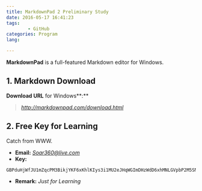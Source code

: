 ```yaml
---
title: MarkdownPad 2 Preliminary Study
date: 2016-05-17 16:41:23
tags: 
        - GitHub
categories: Program
lang: 

---
```


**MarkdownPad** is a full-featured Markdown editor for Windows.

<!-- more -->

## **1. Markdown Download** ##

**Download URL** for Windows**:**

> *<http://markdownpad.com/download.html>*

## **2. Free Key for Learning** ##

Catch from WWW.
> 
- **Email:** *Soar360@live.com*
- **Key:** 
```
GBPduHjWfJU1mZqcPM3BikjYKF6xKhlKIys3i1MU2eJHqWGImDHzWdD6xhMNLGVpbP2M5SN6bnxn2kSE8qHqNY5QaaRxmO3YSMHxlv2EYpjdwLcPwfeTG7kUdnhKE0vVy4RidP6Y2wZ0q74f47fzsZo45JE2hfQBFi2O9Jldjp1mW8HUpTtLA2a5/sQytXJUQl/QKO0jUQY4pa5CCx20sV1ClOTZtAGngSOJtIOFXK599sBr5aIEFyH0K7H4BoNMiiDMnxt1rD8Vb/ikJdhGMMQr0R4B+L3nWU97eaVPTRKfWGDE8/eAgKzpGwrQQoDh+nzX1xoVQ8NAuH+s4UcSeQ==
```
> 
- **Remark:** *Just for Learning*
